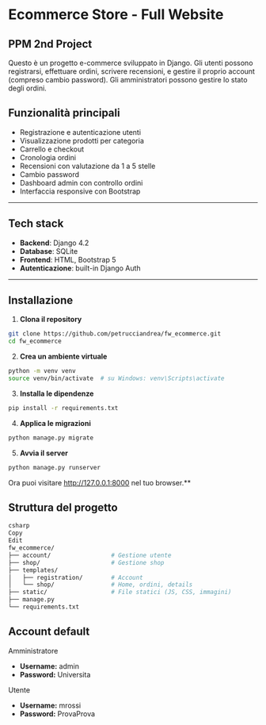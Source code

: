 # Ecommerce Store - Full Website
## PPM 2nd Project

Questo è un progetto e-commerce sviluppato in Django. Gli utenti possono registrarsi, effettuare ordini, scrivere recensioni, e gestire il proprio account (compreso cambio password). Gli amministratori possono gestire lo stato degli ordini.

## Funzionalità principali

- Registrazione e autenticazione utenti
- Visualizzazione prodotti per categoria
- Carrello e checkout
- Cronologia ordini
- Recensioni con valutazione da 1 a 5 stelle
- Cambio password
- Dashboard admin con controllo ordini
- Interfaccia responsive con Bootstrap

---

## Tech stack

- **Backend**: Django 4.2
- **Database**: SQLite
- **Frontend**: HTML, Bootstrap 5
- **Autenticazione**: built-in Django Auth

---

## Installazione

1. **Clona il repository**

```bash
git clone https://github.com/petrucciandrea/fw_ecommerce.git
cd fw_ecommerce
```

2. **Crea un ambiente virtuale**

```bash
python -m venv venv
source venv/bin/activate  # su Windows: venv\Scripts\activate
```

3. **Installa le dipendenze**

```bash
pip install -r requirements.txt
```

4. **Applica le migrazioni**

```bash
python manage.py migrate
```

5. **Avvia il server**

```bash
python manage.py runserver
```

Ora puoi visitare http://127.0.0.1:8000 nel tuo browser.**

## Struttura del progetto

```bash
csharp
Copy
Edit
fw_ecommerce/
├── account/                 # Gestione utente
├── shop/                    # Gestione shop
├── templates/
│   ├── registration/        # Account
│   └── shop/                # Home, ordini, details
├── static/                  # File statici (JS, CSS, immagini)
├── manage.py
└── requirements.txt
```

## Account default

Amministratore
- **Username:** admin
- **Password:** Universita

Utente
- **Username:** mrossi
- **Password:** ProvaProva